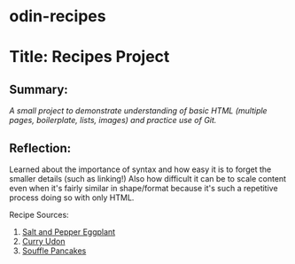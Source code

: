 # odin-recipes

# Title: **Recipes Project**
## Summary:
*A small project to demonstrate understanding of basic HTML (multiple pages, boilerplate, lists, images) and practice use of Git.*

## Reflection:
Learned about the importance of syntax and how easy it is to forget the smaller details (such as linking!) Also how difficult it can be to scale content even when it's fairly similar in shape/format because it's such a repetitive process doing so with only HTML.

Recipe Sources:
1. [Salt and Pepper Eggplant](https://myeagereats.com/salt-and-pepper-aubergine-eggplant/)
2. [Curry Udon](https://www.justonecookbook.com/curry-udon/)
3. [Souffle Pancakes](https://www.justonecookbook.com/souffle-pancake/)